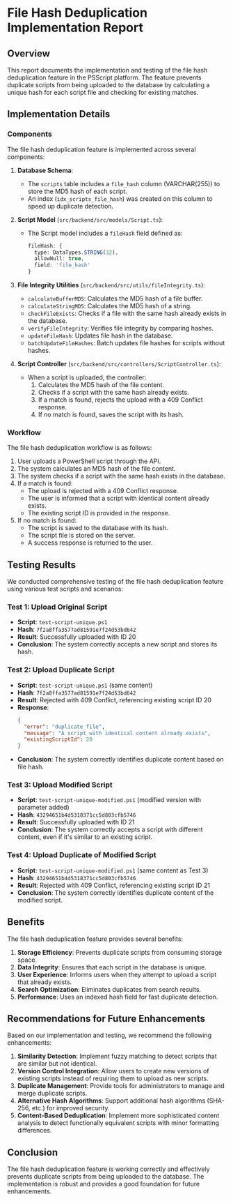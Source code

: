 # File Hash Deduplication Implementation Report

## Overview

This report documents the implementation and testing of the file hash deduplication feature in the PSScript platform. The feature prevents duplicate scripts from being uploaded to the database by calculating a unique hash for each script file and checking for existing matches.

## Implementation Details

### Components

The file hash deduplication feature is implemented across several components:

1. **Database Schema**:
   - The `scripts` table includes a `file_hash` column (VARCHAR(255)) to store the MD5 hash of each script.
   - An index (`idx_scripts_file_hash`) was created on this column to speed up duplicate detection.

2. **Script Model** (`src/backend/src/models/Script.ts`):
   - The Script model includes a `fileHash` field defined as:
     ```typescript
     fileHash: {
       type: DataTypes.STRING(32),
       allowNull: true,
       field: 'file_hash'
     }
     ```

3. **File Integrity Utilities** (`src/backend/src/utils/fileIntegrity.ts`):
   - `calculateBufferMD5`: Calculates the MD5 hash of a file buffer.
   - `calculateStringMD5`: Calculates the MD5 hash of a string.
   - `checkFileExists`: Checks if a file with the same hash already exists in the database.
   - `verifyFileIntegrity`: Verifies file integrity by comparing hashes.
   - `updateFileHash`: Updates file hash in the database.
   - `batchUpdateFileHashes`: Batch updates file hashes for scripts without hashes.

4. **Script Controller** (`src/backend/src/controllers/ScriptController.ts`):
   - When a script is uploaded, the controller:
     1. Calculates the MD5 hash of the file content.
     2. Checks if a script with the same hash already exists.
     3. If a match is found, rejects the upload with a 409 Conflict response.
     4. If no match is found, saves the script with its hash.

### Workflow

The file hash deduplication workflow is as follows:

1. User uploads a PowerShell script through the API.
2. The system calculates an MD5 hash of the file content.
3. The system checks if a script with the same hash exists in the database.
4. If a match is found:
   - The upload is rejected with a 409 Conflict response.
   - The user is informed that a script with identical content already exists.
   - The existing script ID is provided in the response.
5. If no match is found:
   - The script is saved to the database with its hash.
   - The script file is stored on the server.
   - A success response is returned to the user.

## Testing Results

We conducted comprehensive testing of the file hash deduplication feature using various test scripts and scenarios:

### Test 1: Upload Original Script

- **Script**: `test-script-unique.ps1`
- **Hash**: `7f2a8ffa3577ad81591e7f24d53bd642`
- **Result**: Successfully uploaded with ID 20
- **Conclusion**: The system correctly accepts a new script and stores its hash.

### Test 2: Upload Duplicate Script

- **Script**: `test-script-unique.ps1` (same content)
- **Hash**: `7f2a8ffa3577ad81591e7f24d53bd642`
- **Result**: Rejected with 409 Conflict, referencing existing script ID 20
- **Response**:
  ```json
  {
    "error": "duplicate_file",
    "message": "A script with identical content already exists",
    "existingScriptId": 20
  }
  ```
- **Conclusion**: The system correctly identifies duplicate content based on file hash.

### Test 3: Upload Modified Script

- **Script**: `test-script-unique-modified.ps1` (modified version with parameter added)
- **Hash**: `43294651b4d5318371cc5d803cfb5746`
- **Result**: Successfully uploaded with ID 21
- **Conclusion**: The system correctly accepts a script with different content, even if it's similar to an existing script.

### Test 4: Upload Duplicate of Modified Script

- **Script**: `test-script-unique-modified.ps1` (same content as Test 3)
- **Hash**: `43294651b4d5318371cc5d803cfb5746`
- **Result**: Rejected with 409 Conflict, referencing existing script ID 21
- **Conclusion**: The system correctly identifies duplicate content of the modified script.

## Benefits

The file hash deduplication feature provides several benefits:

1. **Storage Efficiency**: Prevents duplicate scripts from consuming storage space.
2. **Data Integrity**: Ensures that each script in the database is unique.
3. **User Experience**: Informs users when they attempt to upload a script that already exists.
4. **Search Optimization**: Eliminates duplicates from search results.
5. **Performance**: Uses an indexed hash field for fast duplicate detection.

## Recommendations for Future Enhancements

Based on our implementation and testing, we recommend the following enhancements:

1. **Similarity Detection**: Implement fuzzy matching to detect scripts that are similar but not identical.
2. **Version Control Integration**: Allow users to create new versions of existing scripts instead of requiring them to upload as new scripts.
3. **Duplicate Management**: Provide tools for administrators to manage and merge duplicate scripts.
4. **Alternative Hash Algorithms**: Support additional hash algorithms (SHA-256, etc.) for improved security.
5. **Content-Based Deduplication**: Implement more sophisticated content analysis to detect functionally equivalent scripts with minor formatting differences.

## Conclusion

The file hash deduplication feature is working correctly and effectively prevents duplicate scripts from being uploaded to the database. The implementation is robust and provides a good foundation for future enhancements.